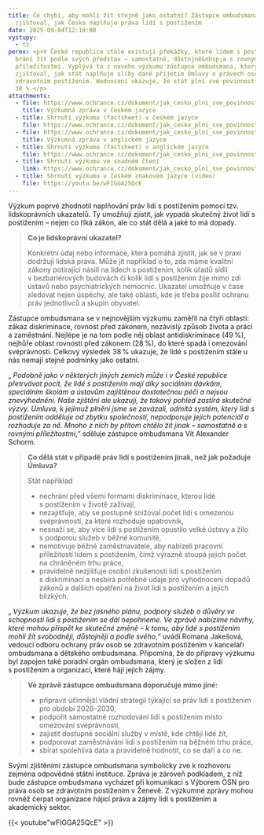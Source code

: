 ```yaml
---
title: Co chybí, aby mohli žít stejně jako ostatní? Zástupce ombudsmana
  zjišťoval, jak Česko naplňuje práva lidí s postižením
date: 2025-09-04T12:19:00
vystupy:
  - tz
perex: <p>V České republice stále existují překážky, které lidem s postižením
  brání žít podle svých představ – samostatně, důstojně&nbsp;a s rovnými
  příležitostmi. Vyplývá to z nového výzkumu zástupce ombudsmana, který
  zjišťoval, jak stát naplňuje sliby dané přijetím Úmluvy o právech osob se
  zdravotním postižením. Hodnocení ukazuje, že stát plní své povinnosti jen z
  38 %.</p>
attachments:
  - file: https://www.ochrance.cz/dokument/jak_cesko_plni_sve_povinnosti_z_umluvy_o_pravech_osob_se_zdravotnim_postizenim/analyza_s_vyuzitim_lidskopravnich_ukazatelu.pdf
    title: Výzkumná zpráva v českém jazyce
  - title: Shrnutí výzkumu (factsheet) v českém jazyce
    file: https://www.ochrance.cz/dokument/jak_cesko_plni_sve_povinnosti_z_umluvy_o_pravech_osob_se_zdravotnim_postizenim/shrnuti_vyzkumu_factsheet_cj.pdf
  - file: https://www.ochrance.cz/dokument/jak_cesko_plni_sve_povinnosti_z_umluvy_o_pravech_osob_se_zdravotnim_postizenim/human_rights_indicators-based_analysis.pdf
    title: Výzkumná zpráva v anglickém jazyce
  - title: Shrnutí výzkumu (factsheet) v anglickém jazyce
    file: https://www.ochrance.cz/dokument/jak_cesko_plni_sve_povinnosti_z_umluvy_o_pravech_osob_se_zdravotnim_postizenim/shrnuti_vyzkumu_factsheet_en.pdf
  - title: Shrnutí výzkumu ve snadném čtení
    link: https://www.ochrance.cz/dokument/jak_cesko_plni_sve_povinnosti_z_umluvy_o_pravech_osob_se_zdravotnim_postizenim/jednoducha_verze_shrnuti_vyzkumu.pdf
  - title: Shrnutí výzkumu v českém znakovém jazyce (video)
    file: https://youtu.be/wFIGGA25QcE
---
```

<p>Výzkum poprvé zhodnotil naplňování práv lidí s postižením pomocí tzv. lidskoprávních ukazatelů. Ty umožňují zjistit, jak vypadá skutečný život lidí s postižením – nejen co říká zákon, ale co stát dělá a jaké to má dopady.&nbsp;</p>
<blockquote>
<p>
<strong>Co je lidskoprávní ukazatel?</strong></p>
<p>Konkrétní údaj nebo informace, která pomáhá zjistit, jak se v praxi dodržují lidská práva. Může jít například o to, zda máme kvalitní zákony potírající násilí na lidech s postižením, kolik úřadů sídlí v&nbsp;bezbariérových budovách či kolik lidí s&nbsp;postižením žije mimo zdi ústavů nebo psychiatrických nemocnic. Ukazatel umožňuje v čase sledovat nejen úspěchy, ale také oblasti, kde je třeba posílit ochranu práv jednotlivců a skupin obyvatel.</p></blockquote>
<p>Zástupce ombudsmana se v&nbsp;nejnovějším výzkumu zaměřil na čtyři oblasti: zákaz diskriminace, rovnost před zákonem, nezávislý způsob života a práci a zaměstnání. Nejlépe je na tom podle něj oblast antidiskriminace (49 %), nejhůře oblast rovnosti před zákonem (28 %), do které spadá i omezování svéprávnosti. Celkový výsledek 38 % ukazuje, že lidé s postižením stále u nás nemají stejné podmínky jako ostatní.&nbsp;</p>
<p>„
<i>Podobně jako v některých jiných zemích může i v České republice přetrvávat pocit, že lidé s postižením mají díky sociálním dávkám, speciálním školám a ústavům zajištěnou dostatečnou péči a nejsou znevýhodnění. Naše zjištění ale ukazují, že takový pohled zastírá skutečné výzvy. Úmluva, k jejímuž plnění jsme se zavázali, odmítá systém, který lidi s postižením odděluje od zbytku společnosti, nepodporuje jejich potenciál a rozhoduje za ně. Mnoho z nich by přitom chtělo žít jinak – samostatně a s rovnými příležitostmi</i>,“ sděluje zástupce ombudsmana Vít Alexander Schorm.</p>
<blockquote>
<p>
<strong>Co dělá stát v&nbsp;případě práv lidí s&nbsp;postižením jinak, než jak požaduje Úmluva?</strong></p>
<p>Stát například</p>
<ul>
<li>nechrání před všemi formami diskriminace, kterou lidé s&nbsp;postižením v&nbsp;životě zažívají,</li>
<li>nezajišťuje, aby se postupně snižoval počet lidí s omezenou svéprávností, za které rozhoduje opatrovník,</li>
<li>nesnaží se, aby více lidí s postižením opustilo velké ústavy a žilo s&nbsp;podporou služeb v&nbsp;běžné komunitě,</li>
<li>nemotivuje běžné zaměstnavatele, aby nabízeli pracovní příležitosti lidem s&nbsp;postižením, čímž výrazně stoupá jejich počet na chráněném trhu práce,</li>
<li>pravidelně nezjišťuje osobní zkušenosti lidí s&nbsp;postižením s&nbsp;diskriminací a nesbírá potřebné údaje pro vyhodnocení dopadů zákonů a dalších opatření na život lidí s&nbsp;postižením a jejich blízkých.</li></ul></blockquote>
<p>„
<i>Výzkum ukazuje, že bez jasného plánu, podpory služeb a důvěry ve schopnosti lidí s postižením se dál nepohneme. Ve zprávě nabízíme návrhy, které mohou přispět ke skutečné změně – k tomu, aby lidé s postižením mohli žít svobodněji, důstojněji a podle svého</i>,“ uvádí Romana Jakešová, vedoucí odboru ochrany práv osob se zdravotním postižením v&nbsp;kanceláři ombudsmana a dětského ombudsmana. Připomíná, že do přípravy výzkumu byl zapojen také poradní orgán ombudsmana, který je složen z&nbsp;lidí s&nbsp;postižením a organizací, které hájí jejich zájmy.</p>
<blockquote>
<p>
<strong>Ve zprávě zástupce ombudsmana doporučuje mimo jiné:</strong></p>
<ul>
<li>připravit účinnější vládní strategii týkající se práv lidí s&nbsp;postižením pro období 2026–2030,</li>
<li>podpořit samostatné rozhodování lidí s postižením místo omezování svéprávnosti,</li>
<li>zajistit dostupné sociální služby v místě, kde chtějí lidé žít,</li>
<li>podporovat zaměstnávání lidí s postižením na běžném trhu práce,</li>
<li>sbírat spolehlivá data a pravidelně hodnotit, co se daří a co ne.</li></ul></blockquote>
<p>Svými zjištěními zástupce ombudsmana symbolicky zve k rozhovoru zejména odpovědné státní instituce. Zpráva je zároveň podkladem, z níž bude zástupce ombudsmana vycházet při komunikaci s Výborem OSN pro práva osob se zdravotním postižením v Ženevě. Z výzkumné zprávy mohou rovněž čerpat organizace hájící práva a zájmy lidí s postižením a akademický sektor.</p>


{{< youtube"wFIGGA25QcE" >}}
